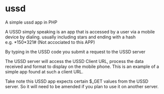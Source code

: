 # ussd
A simple ussd app in PHP

A USSD simply speaking is an app that is accessed by a user via a mobile device by dialing.
usually including stars and ending with a hash <br />e.g. \*150\*321# (Not accociated to this APP)

By typing in the USSD code you submit a request to the USSD server

The USSD server will access the USSD Client URL, process the data received and format to
display on the mobile phone.
This is an example of a simple app found at such a client URL.

Take note this USSD app expects certain $_GET values from the USSD server. So it will need to be amended if you plan to use it on another server.
